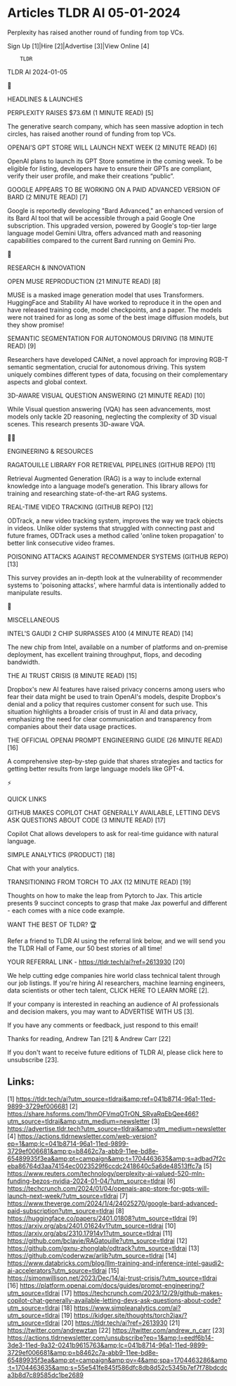 # Articles TLDR AI 05-01-2024

Perplexity has raised another round of funding from top VCs.  

Sign Up [1]|Hire [2]|Advertise [3]|View Online [4] 

		TLDR 

TLDR AI 2024-01-05

🚀 

HEADLINES & LAUNCHES

 PERPLEXITY RAISES $73.6M (1 MINUTE READ) [5] 

 The generative search company, which has seen massive adoption in
tech circles, has raised another round of funding from top VCs. 

 OPENAI’S GPT STORE WILL LAUNCH NEXT WEEK (2 MINUTE READ) [6] 

 OpenAI plans to launch its GPT Store sometime in the coming week. To
be eligible for listing, developers have to ensure their GPTs are
compliant, verify their user profile, and make their creations
“public”. 

 GOOGLE APPEARS TO BE WORKING ON A PAID ADVANCED VERSION OF BARD (2
MINUTE READ) [7] 

 Google is reportedly developing "Bard Advanced," an enhanced version
of its Bard AI tool that will be accessible through a paid Google One
subscription. This upgraded version, powered by Google's top-tier
large language model Gemini Ultra, offers advanced math and reasoning
capabilities compared to the current Bard running on Gemini Pro. 

🧠 

RESEARCH & INNOVATION

 OPEN MUSE REPRODUCTION (21 MINUTE READ) [8] 

 MUSE is a masked image generation model that uses Transformers.
HuggingFace and Stability AI have worked to reproduce it in the open
and have released training code, model checkpoints, and a paper. The
models were not trained for as long as some of the best image
diffusion models, but they show promise! 

 SEMANTIC SEGMENTATION FOR AUTONOMOUS DRIVING (18 MINUTE READ) [9] 

 Researchers have developed CAINet, a novel approach for improving
RGB-T semantic segmentation, crucial for autonomous driving. This
system uniquely combines different types of data, focusing on their
complementary aspects and global context. 

 3D-AWARE VISUAL QUESTION ANSWERING (21 MINUTE READ) [10] 

 While Visual question answering (VQA) has seen advancements, most
models only tackle 2D reasoning, neglecting the complexity of 3D
visual scenes. This research presents 3D-aware VQA. 

🧑‍💻 

ENGINEERING & RESOURCES

 RAGATOUILLE LIBRARY FOR RETRIEVAL PIPELINES (GITHUB REPO) [11] 

 Retrieval Augmented Generation (RAG) is a way to include external
knowledge into a language model’s generation. This library allows
for training and researching state-of-the-art RAG systems. 

 REAL-TIME VIDEO TRACKING (GITHUB REPO) [12] 

 ODTrack, a new video tracking system, improves the way we track
objects in videos. Unlike older systems that struggled with connecting
past and future frames, ODTrack uses a method called 'online token
propagation' to better link consecutive video frames. 

 POISONING ATTACKS AGAINST RECOMMENDER SYSTEMS (GITHUB REPO) [13] 

 This survey provides an in-depth look at the vulnerability of
recommender systems to 'poisoning attacks', where harmful data is
intentionally added to manipulate results. 

🎁 

MISCELLANEOUS

 INTEL'S GAUDI 2 CHIP SURPASSES A100 (4 MINUTE READ) [14] 

 The new chip from Intel, available on a number of platforms and
on-premise deployment, has excellent training throughput, flops, and
decoding bandwidth. 

 THE AI TRUST CRISIS (8 MINUTE READ) [15] 

 Dropbox's new AI features have raised privacy concerns among users
who fear their data might be used to train OpenAI's models, despite
Dropbox's denial and a policy that requires customer consent for such
use. This situation highlights a broader crisis of trust in AI and
data privacy, emphasizing the need for clear communication and
transparency from companies about their data usage practices. 

 THE OFFICIAL OPENAI PROMPT ENGINEERING GUIDE (26 MINUTE READ) [16] 

 A comprehensive step-by-step guide that shares strategies and tactics
for getting better results from large language models like GPT-4. 

⚡ 

QUICK LINKS

 GITHUB MAKES COPILOT CHAT GENERALLY AVAILABLE, LETTING DEVS ASK
QUESTIONS ABOUT CODE (3 MINUTE READ) [17] 

 Copilot Chat allows developers to ask for real-time guidance with
natural language. 

 SIMPLE ANALYTICS (PRODUCT) [18] 

 Chat with your analytics. 

 TRANSITIONING FROM TORCH TO JAX (12 MINUTE READ) [19] 

 Thoughts on how to make the leap from Pytorch to Jax. This article
presents 9 succinct concepts to grasp that make Jax powerful and
different - each comes with a nice code example. 

WANT THE BEST OF TLDR? 🏆

Refer a friend to TLDR AI using the referral link below, and we will
send you the TLDR Hall of Fame, our 50 best stories of all time!

YOUR REFERRAL LINK - https://tldr.tech/ai?ref=2613930 [20]

 We help cutting edge companies hire world class technical talent
through our job listings. If you're hiring AI researchers, machine
learning engineers, data scientists or other tech talent, CLICK HERE
TO LEARN MORE [2]. 

If your company is interested in reaching an audience of AI
professionals and decision makers, you may want to ADVERTISE WITH US
[3]. 

If you have any comments or feedback, just respond to this email! 

Thanks for reading, 
Andrew Tan [21] & Andrew Carr [22] 

If you don't want to receive future editions of TLDR AI, please click
here to unsubscribe [23]. 

 

Links:
------
[1] https://tldr.tech/ai?utm_source=tldrai&amp;ref=041b8714-96a1-11ed-9899-3729ef006681
[2] https://share.hsforms.com/1hmOFVmqOTrON_SRvaRqEbQee466?utm_source=tldrai&amp;utm_medium=newsletter
[3] https://advertise.tldr.tech?utm_source=tldrai&amp;utm_medium=newsletter
[4] https://actions.tldrnewsletter.com/web-version?ep=1&amp;lc=041b8714-96a1-11ed-9899-3729ef006681&amp;p=b8462c7a-abb9-11ee-bd8e-65489935f3ea&amp;pt=campaign&amp;t=1704463635&amp;s=adbad7f2ceba86764d3aa74154ec0023529f6ccdc2418640c5a6de48513ffc7a
[5] https://www.reuters.com/technology/perplexity-ai-valued-520-mln-funding-bezos-nvidia-2024-01-04/?utm_source=tldrai
[6] https://techcrunch.com/2024/01/04/openais-app-store-for-gpts-will-launch-next-week/?utm_source=tldrai
[7] https://www.theverge.com/2024/1/4/24025270/google-bard-advanced-paid-subscription?utm_source=tldrai
[8] https://huggingface.co/papers/2401.01808?utm_source=tldrai
[9] https://arxiv.org/abs/2401.01624v1?utm_source=tldrai
[10] https://arxiv.org/abs/2310.17914v1?utm_source=tldrai
[11] https://github.com/bclavie/RAGatouille?utm_source=tldrai
[12] https://github.com/gxnu-zhonglab/odtrack?utm_source=tldrai
[13] https://github.com/coderwzw/arlib?utm_source=tldrai
[14] https://www.databricks.com/blog/llm-training-and-inference-intel-gaudi2-ai-accelerators?utm_source=tldrai
[15] https://simonwillison.net/2023/Dec/14/ai-trust-crisis/?utm_source=tldrai
[16] https://platform.openai.com/docs/guides/prompt-engineering/?utm_source=tldrai
[17] https://techcrunch.com/2023/12/29/github-makes-copilot-chat-generally-available-letting-devs-ask-questions-about-code?utm_source=tldrai
[18] https://www.simpleanalytics.com/ai?utm_source=tldrai
[19] https://kidger.site/thoughts/torch2jax/?utm_source=tldrai
[20] https://tldr.tech/ai?ref=2613930
[21] https://twitter.com/andrewztan
[22] https://twitter.com/andrew_n_carr
[23] https://actions.tldrnewsletter.com/unsubscribe?ep=1&amp;l=eedf6b14-3de3-11ed-9a32-0241b9615763&amp;lc=041b8714-96a1-11ed-9899-3729ef006681&amp;p=b8462c7a-abb9-11ee-bd8e-65489935f3ea&amp;pt=campaign&amp;pv=4&amp;spa=1704463286&amp;t=1704463635&amp;s=55e541fe845f586dfc8db8d52c5345b7ef7f78bdcdca3b8d7c89585dc1be2689